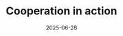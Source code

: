 ---
layout: layouts/hero-episode.njk
tags: hero
date: "2025-06-28"
title: Cooperation in action
datum: 28. 6. 2025
foto1024: /images/uploads/crossborder_cooperation_in_action_1024x768.jpg
foto1440: /images/uploads/crossborder_cooperation_in_action_1440x825.jpg
alt: HANDS AS A SYMBOL OF COOPERATION
link: https://www.stvr.sk/televizia/archiv/14252/539670#205
header: Latest episode
tv: STVR :2
cta: Play episode
logo: logo_DVOJKA_biele.svg
---